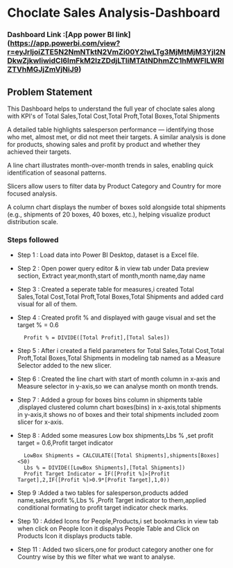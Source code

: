 
# Choclate Sales Analysis-Dashboard

### Dashboard Link :[App power BI link] (https://app.powerbi.com/view?r=eyJrIjoiZTE5N2NmNTktN2VmZi00Y2IwLTg3MjMtMjM3YjI2NDkwZjkwIiwidCI6ImFkM2IzZDdjLTliMTAtNDhmZC1hMWFlLWRlZTVhMGJjZmVjNiJ9)

## Problem Statement

This Dashboard helps to understand the full year of choclate sales 
along with KPI's of Total Sales,Total Cost,Total Proft,Total Boxes,Total Shipments

A detailed table highlights salesperson performance — identifying those who met, almost met, or did not meet their targets.
A similar analysis is done for products, showing sales and profit by product and whether they achieved their targets.

A line chart illustrates month-over-month trends in sales, enabling quick identification of seasonal patterns.

Slicers allow users to filter data by Product Category and Country for more focused analysis.

A column chart displays the number of boxes sold alongside total shipments (e.g., shipments of 20 boxes, 40 boxes, etc.), helping visualize product distribution scale.
### Steps followed 

- Step 1 : Load data into Power BI Desktop, dataset is a Excel file.
- Step 2 : Open power query editor & in view tab under Data preview section, Extract year,month,start of month,month name,day name 
- Step 3 : Created a seperate table for measures,i created Total Sales,Total Cost,Total Proft,Total Boxes,Total Shipments and added card visual for all of them. 
- Step 4 : Created profit % and displayed with gauge visual and set the target % = 0.6

        Profit % = DIVIDE([Total Profit],[Total Sales])

- Step 5 : After i created a field parameters for Total Sales,Total Cost,Total Proft,Total Boxes,Total Shipments in modeling tab named as a Measure Selector added to the new slicer.

- Step 6 : Created the line chart with start of month column in x-axis and  Measure selector in y-axis,so we can analyse month on month trends.
- Step 7 : Added a group for boxes bins column in shipments table ,displayed clustered column chart boxes(bins) in x-axis,total shipments in y-axis,it shows no of boxes and their total shipments included zoom slicer for x-axis.
- Step 8 : Added some measures Low box shipments,Lbs % ,set profit target = 0.6,Profit target indicator 

        LowBox Shipments = CALCULATE([Total Shipments],shipments[Boxes]<50) 
        Lbs % = DIVIDE([LowBox Shipments],[Total Shipments]) 
        Profit Target Indicator = IF([Profit %]>[Profit Target],2,IF([Profit %]>0.9*[Profit Target],1,0)) 

- Step 9 :Added a two tables for salesperson,products added name,sales,profit %,Lbs % ,Profit Target indicator to them,applied conditional formating to profit target indicator check marks.
- Step 10 : Added Icons for People,Products,i set bookmarks in view tab when click on People Icon it dispalys People Table and Click on Products Icon it displays products table. 

- Step 11 : Added two slicers,one for product category another one for Country wise by this we filter what we want to analyse.



